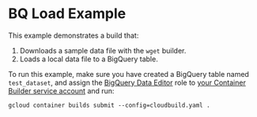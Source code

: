 # BQ Load Example

This example demonstrates a build that:

1.  Downloads a sample data file with the `wget` builder.
2.  Loads a local data file to a BigQuery table.

To run this example, make sure you have created a BigQuery table named
`test_dataset`, and assign the [BigQuery Data
Editor](https://cloud.google.com/bigquery/docs/access-control#permissions_and_roles)
role to [your Container Builder service
account](https://cloud.google.com/container-builder/docs/securing-builds/set-service-account-permissions)
and run:
```
gcloud container builds submit --config=cloudbuild.yaml .
```
